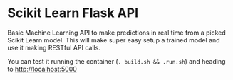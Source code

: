 # Scikit Learn Flask API

Basic Machine Learning API to make predictions in real time from a
picked Scikit Learn model. This will make super easy setup a
trained model and use it making RESTful API calls.

You can test it running the container (`. build.sh && .run.sh`) and heading
to [http://localhost:5000](http://localhost:5000)
